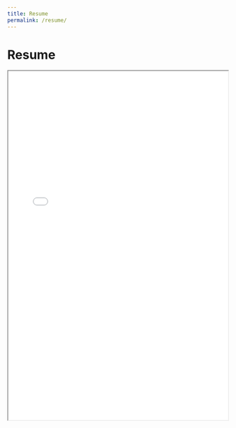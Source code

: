 ```yaml
---
title: Resume
permalink: /resume/
---
```

# Resume

<iframe src="/assets/pdf/resume.pdf" width="100%" height="800px" />